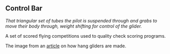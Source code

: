 ## Control Bar
_That triangular set of tubes the pilot is suspended through and grabs to move their body through, weight shifting for control of the glider._

A set of scored flying competitions used to quality check scoring programs.

The image from an [article](http://www.madehow.com/Volume-5/Hang-Glider.html) on how hang gliders are made.
